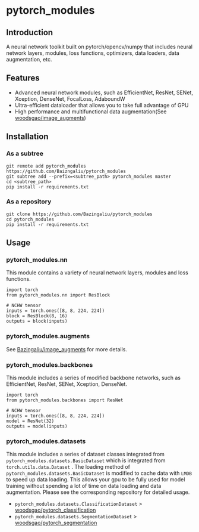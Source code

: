 # pytorch_modules

## Introduction

A neural network toolkit built on pytorch/opencv/numpy that includes neural network layers, modules, loss functions, optimizers, data loaders, data augmentation, etc.

## Features

 - Advanced neural network modules, such as EfficientNet, ResNet, SENet, Xception, DenseNet, FocalLoss, AdaboundW
 - Ultra-efficient dataloader that allows you to take full advantage of GPU
 - High performance and multifunctional data augmentation(See [woodsgao/image_augments](https://github.com/Bazingaliu/image_augments))

## Installation

### As a subtree

    git remote add pytorch_modules https://github.com/Baizngaliu/pytorch_modules 
    git subtree add --prefix=<subtree_path> pytorch_modules master
    cd <subtree_path>
    pip install -r requirements.txt

### As a repository

    git clone https://github.com/Bazingaliu/pytorch_modules
    cd pytorch_modules
    pip install -r requirements.txt

## Usage

### pytorch_modules.nn

This module contains a variety of neural network layers, modules and loss functions.

    import torch
    from pytorch_modules.nn import ResBlock
    
    # NCHW tensor
    inputs = torch.ones([8, 8, 224, 224])
    block = ResBlock(8, 16)
    outputs = block(inputs)

### pytorch_modules.augments

See [Bazingaliu/image_augments](https://github.com/Bazingaliu/image_augments) for more details.

### pytorch_modules.backbones

This module includes a series of modified backbone networks, such as EfficientNet, ResNet, SENet, Xception, DenseNet.

    import torch
    from pytorch_modules.backbones import ResNet
    
    # NCHW tensor
    inputs = torch.ones([8, 8, 224, 224])
    model = ResNet(32)
    outputs = model(inputs)

### pytorch_modules.datasets

This module includes a series of dataset classes integrated from `pytorch_modules.datasets.BasicDataset` which is integrated from `torch.utils.data.Dataset` .
The loading method of `pytorch_modules.datasets.BasicDataset` is modified to cache data with `LMDB` to speed up data loading. This allows your gpu to be fully used for model training without spending a lot of time on data loading and data augmentation. 
Please see the corresponding repository for detailed usage.

 - `pytorch_modules.datasets.ClassificationDataset` > [woodsgao/pytorch_classification](https://github.com/Bazingaliu/pytorch_classification)
 - `pytorch_modules.datasets.SegmentationDataset` > [woodsgao/pytorch_segmentation](https://github.com/Bazingaliu/pytorch_segmentation)

